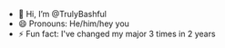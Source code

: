 - 👋 Hi, I’m @TrulyBashful
- 😄 Pronouns: He/him/hey you
- ⚡ Fun fact: I've changed my major 3 times in 2 years

<!---
TrulyBashful/TrulyBashful is a ✨ special ✨ repository because its `README.md` (this file) appears on your GitHub profile.
You can click the Preview link to take a look at your changes.
--->
